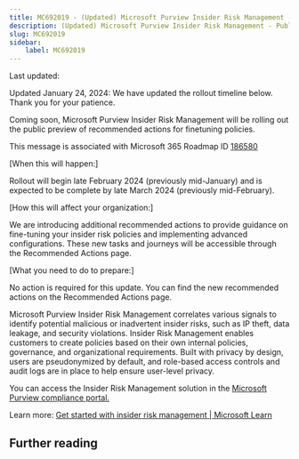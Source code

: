```yaml
---
title: MC692019 - (Updated) Microsoft Purview Insider Risk Management - Public preview of recommended actions for finetuning policies
description: (Updated) Microsoft Purview Insider Risk Management - Public preview of recommended actions for finetuning policies
slug: MC692019
sidebar:
    label: MC692019
---
```



Last updated: 

<p style="">Updated January 24, 2024: We have updated the rollout timeline below. Thank you for your patience.</p><p style="">Coming soon, Microsoft Purview Insider Risk Management will be rolling out the public preview of recommended actions for finetuning policies.</p>
<p>This message is associated with Microsoft 365 Roadmap ID <a href="https://www.microsoft.com/microsoft-365/roadmap?filters=&amp;searchterms=186580" target="_blank">186580</a></p>
<p>[When this will happen:]</p>

<p>Rollout will begin late February 2024 (previously mid-January) and is expected to be complete by late March 2024 (previously mid-February).</p>

<p>[How this will affect your organization:]</p>

<p>We are introducing additional recommended actions to provide guidance on fine-tuning your insider risk policies and implementing advanced configurations. These new tasks and journeys will be accessible through the Recommended Actions page.&nbsp;</p>
<p>[What you need to do to prepare:]</p>
<p>No action is required for this update. You can find the new recommended actions on the Recommended Actions page.</p><p>Microsoft Purview Insider Risk Management correlates various signals to identify potential malicious or inadvertent insider risks, such as IP theft, data leakage, and security violations. Insider Risk Management enables customers to create policies based on their own internal policies, governance, and organizational requirements. Built with privacy by design, users are pseudonymized by default, and role-based access controls and audit logs are in place to help ensure user-level privacy.</p><p>You can access the Insider Risk Management solution in the <a href="https://www.linkedin.com/in/carolyn-jensen-86a86b90" target="_blank">Microsoft Purview compliance portal.</a></p><p> 
</p><p>Learn more: <a href="https://learn.microsoft.com/purview/insider-risk-management-configure#recommended-actions-preview" target="_blank">Get started with insider risk management | Microsoft Learn</a></p>

## Further reading
